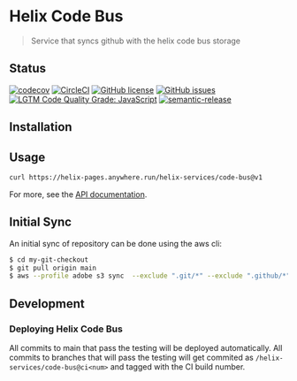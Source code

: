 # Helix Code Bus

> Service that syncs github with the helix code bus storage

## Status
[![codecov](https://img.shields.io/codecov/c/github/adobe/helix-code-bus.svg)](https://codecov.io/gh/adobe/helix-code-bus)
[![CircleCI](https://circleci.com/gh/adobe/helix-code-bus.svg?style=svg&circle-token=e25a1785a7b3b6ccbfe20ea56733c9cd7b9aa0e2)](https://circleci.com/gh/adobe/helix-code-bus)
[![GitHub license](https://img.shields.io/github/license/adobe/helix-code-bus.svg)](https://github.com/adobe/helix-code-bus/blob/main/LICENSE.txt)
[![GitHub issues](https://img.shields.io/github/issues/adobe/helix-code-bus.svg)](https://github.com/adobe/helix-code-bus/issues)
[![LGTM Code Quality Grade: JavaScript](https://img.shields.io/lgtm/grade/javascript/g/adobe/helix-code-bus.svg?logo=lgtm&logoWidth=18)](https://lgtm.com/projects/g/adobe/helix-code-bus)
[![semantic-release](https://img.shields.io/badge/%20%20%F0%9F%93%A6%F0%9F%9A%80-semantic--release-e10079.svg)](https://github.com/semantic-release/semantic-release)

## Installation

## Usage

```bash
curl https://helix-pages.anywhere.run/helix-services/code-bus@v1
```

For more, see the [API documentation](docs/API.md).


## Initial Sync

An initial sync of repository can be done using the aws cli:

```bash
$ cd my-git-checkout
$ git pull origin main
$ aws --profile adobe s3 sync  --exclude ".git/*" --exclude ".github/*" . s3://helix-code-bus/<owner>/<repo>/main 
```

## Development

### Deploying Helix Code Bus

All commits to main that pass the testing will be deployed automatically. All commits to branches that will pass the testing will get commited as `/helix-services/code-bus@ci<num>` and tagged with the CI build number.
